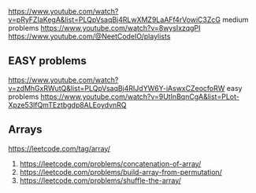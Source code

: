 
https://www.youtube.com/watch?v=pRyFZIaKegA&list=PLQpVsaqBj4RLwXMZ9LaAFf4rVowiC3ZcG medium problems
https://www.youtube.com/watch?v=8wysIxzqgPI
https://www.youtube.com/@NeetCodeIO/playlists
## EASY problems
https://www.youtube.com/watch?v=zdMhGxRWutQ&list=PLQpVsaqBj4RIJdYW6Y-iAswxCZeocfoRW easy problems
https://www.youtube.com/watch?v=9UtInBqnCgA&list=PLot-Xpze53lfQmTEztbgdp8ALEoydvnRQ
## Arrays
https://leetcode.com/tag/array/
1. https://leetcode.com/problems/concatenation-of-array/
2. https://leetcode.com/problems/build-array-from-permutation/
3. https://leetcode.com/problems/shuffle-the-array/
